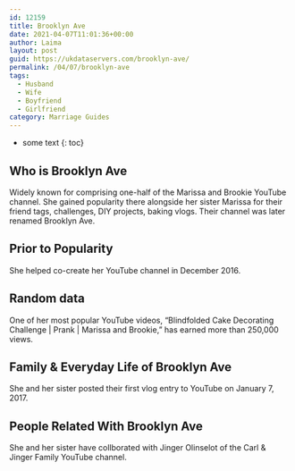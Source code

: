 ```yaml
---
id: 12159
title: Brooklyn Ave
date: 2021-04-07T11:01:36+00:00
author: Laima
layout: post
guid: https://ukdataservers.com/brooklyn-ave/
permalink: /04/07/brooklyn-ave
tags:
  - Husband
  - Wife
  - Boyfriend
  - Girlfriend
category: Marriage Guides
---
```


* some text
{: toc}


## Who is Brooklyn Ave
                  
                  
                  
Widely known for comprising one-half of the Marissa and Brookie YouTube channel. She gained popularity there alongside her sister Marissa for their friend tags, challenges, DIY projects, baking vlogs. Their channel was later renamed Brooklyn Ave.
                  
              
            
              
            
                
                
                
## Prior to Popularity
                  
                  
                  
She helped co-create her YouTube channel in December 2016. 
                  
              
            
              
            
                
                
                
## Random data
                  
                  
                  
One of her most popular YouTube videos, &#8220;Blindfolded Cake Decorating Challenge | Prank | Marissa and Brookie,&#8221; has earned more than 250,000 views. 
                  
              
            
              
            
                
                
                
## Family & Everyday Life of Brooklyn Ave
                  
                  
                  
She and her sister posted their first vlog entry to YouTube on January 7, 2017. 
                  
              
            
              
            
                
                
                
## People Related With Brooklyn Ave
                  
                  
                  
She and her sister have collborated with Jinger Olinselot of the Carl & Jinger Family YouTube channel. 
                  
              
            
              
            
                
              
            
              
              
            
            
              
            
          
          
          